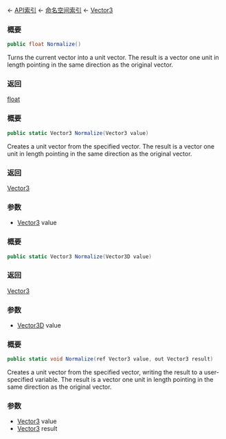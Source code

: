 ← [API索引](Api-Index) ← [命名空间索引](Namespace-Index) ← [Vector3](VRageMath.Vector3)

### 概要

```csharp
public float Normalize()
```

Turns the current vector into a unit vector. The result is a vector one unit in length pointing in the same direction as the original vector.

### 返回

[float](https://docs.microsoft.com/en-us/dotnet/api/System.Single?view=netframework-4.6)

### 概要

```csharp
public static Vector3 Normalize(Vector3 value)
```

Creates a unit vector from the specified vector. The result is a vector one unit in length pointing in the same direction as the original vector.

### 返回

[Vector3](VRageMath.Vector3)

### 参数

* [Vector3](VRageMath.Vector3) value
### 概要

```csharp
public static Vector3 Normalize(Vector3D value)
```

### 返回

[Vector3](VRageMath.Vector3)

### 参数

* [Vector3D](VRageMath.Vector3D) value
### 概要

```csharp
public static void Normalize(ref Vector3 value, out Vector3 result)
```

Creates a unit vector from the specified vector, writing the result to a user-specified variable. The result is a vector one unit in length pointing in the same direction as the original vector.

### 参数

* [Vector3](VRageMath.Vector3) value
* [Vector3](VRageMath.Vector3) result
